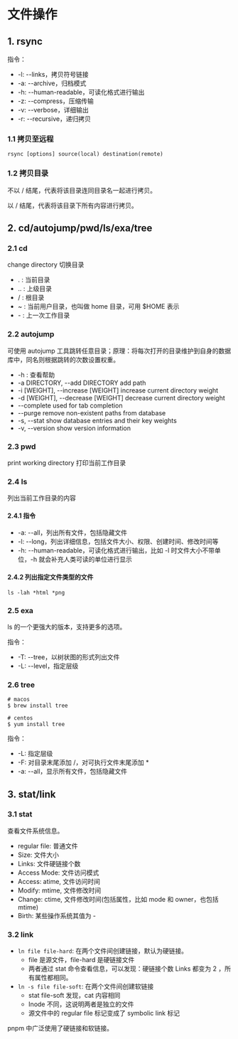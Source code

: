 # 文件操作

## 1. rsync

指令：

- -l: --links，拷贝符号链接
- -a: --archive，归档模式
- -h: --human-readable，可读化格式进行输出
- -z: --compress，压缩传输
- -v: --verbose，详细输出
- -r: --recursive，递归拷贝

### 1.1 拷贝至远程

`rsync [options] source(local) destination(remote)`

### 1.2 拷贝目录

不以 / 结尾，代表将该目录连同目录名一起进行拷贝。

以 / 结尾，代表将该目录下所有内容进行拷贝。

## 2. cd/autojump/pwd/ls/exa/tree

### 2.1 cd

change directory 切换目录

- . : 当前目录
- .. : 上级目录
- / : 根目录
- ~ : 当前用户目录，也叫做 home 目录，可用 $HOME 表示
- \- : 上一次工作目录

### 2.2 autojump

可使用 autojump 工具跳转任意目录；原理：将每次打开的目录维护到自身的数据库中，同名则根据跳转的次数设置权重。

- -h : 查看帮助
- -a DIRECTORY, --add DIRECTORY add path
- -i [WEIGHT], --increase [WEIGHT] increase current directory weight
- -d [WEIGHT], --decrease [WEIGHT] decrease current directory weight
- --complete used for tab completion
- --purge remove non-existent paths from database
- -s, --stat show database entries and their key weights
- -v, --version show version information

### 2.3 pwd

print working directory 打印当前工作目录

### 2.4 ls

列出当前工作目录的内容

#### 2.4.1 指令

- -a: --all，列出所有文件，包括隐藏文件
- -l: --long，列出详细信息，包括文件大小、权限、创建时间、修改时间等
- -h: --human-readable，可读化格式进行输出，比如 -l 时文件大小不带单位，-h 就会补充人类可读的单位进行显示

#### 2.4.2 列出指定文件类型的文件

`ls -lah *html *png`

### 2.5 exa

ls 的一个更强大的版本，支持更多的选项。

指令：

- -T: --tree，以树状图的形式列出文件
- -L: --level，指定层级

### 2.6 tree

```shell
# macos
$ brew install tree

# centos
$ yum install tree
```

指令：

- -L: 指定层级
- -F: 对目录末尾添加 /，对可执行文件末尾添加 \*
- -a: --all，显示所有文件，包括隐藏文件

## 3. stat/link

### 3.1 stat

查看文件系统信息。

- regular file: 普通文件
- Size: 文件大小
- Links: 文件硬链接个数
- Access Mode: 文件访问模式
- Access: atime, 文件访问时间
- Modify: mtime, 文件修改时间
- Change: ctime, 文件修改时间(包括属性，比如 mode 和 owner，也包括 mtime)
- Birth: 某些操作系统其值为 -

### 3.2 link

- `ln file file-hard`: 在两个文件间创建链接，默认为硬链接。
  - file 是源文件，file-hard 是硬链接文件
  - 两者通过 stat 命令查看信息，可以发现：硬链接个数 Links 都变为 2 ，所有属性都相同。
- `ln -s file file-soft`: 在两个文件间创建软链接
  - stat file-soft 发现，cat 内容相同
  - Inode 不同，这说明两者是独立的文件
  - 源文件中的 regular file 标记变成了 symbolic link 标记

pnpm 中广泛使用了硬链接和软链接。
